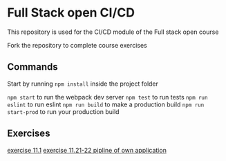 # Full Stack open CI/CD

This repository is used for the CI/CD module of the Full stack open course

Fork the repository to complete course exercises

## Commands

Start by running `npm install` inside the project folder

`npm start` to run the webpack dev server
`npm test` to run tests
`npm run eslint` to run eslint
`npm run build` to make a production build
`npm run start-prod` to run your production build

## Exercises
[exercise 11.1](https://github.com/yumoL/full-stack-open-pokedex/blob/master/exercise1.md)
[exercise 11.21-22 pipline of own application](https://github.com/yumoL/phonebook_cicd)
